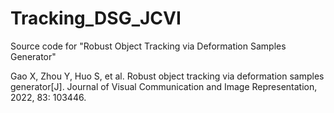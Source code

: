 # Tracking_DSG_JCVI
Source code for "Robust Object Tracking via Deformation Samples Generator"

Gao X, Zhou Y, Huo S, et al. Robust object tracking via deformation samples generator[J]. Journal of Visual Communication and Image Representation, 2022, 83: 103446.
